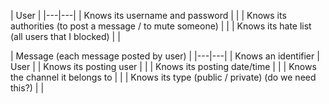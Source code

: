 |  User |
|---|---|
| Knows its username and password  |   |
| Knows its authorities (to post a message / to mute someone)  |   |
| Knows its hate list (all users that I blocked)  |   |

|  Message (each message posted by user) |
|---|---|
| Knows an identifier  | User  |
| Knows its posting user  |   |
| Knows its posting date/time  |   |
| Knows the channel it belongs to  |   |
| Knows its type (public / private) (do we need this?)  |   |

